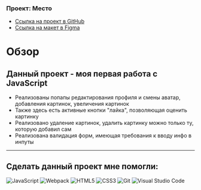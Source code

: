 ### Проект: Место
* [Ссылка на проект в GitHub](https://andreymazer.github.io/mesto/dist/index.html)
* [Ссылка на макет в Figma](https://www.figma.com/file/2cn9N9jSkmxD84oJik7xL7/JavaScript.-Sprint-4?node-id=0%3A1&t=4nOtIAqmrdsfGCBS-0)

# Обзор

**Данный проект - моя первая работа с JavaScript**
---
- Реализованы попапы редактирования профиля и смены аватар, добавления картинок, увеличения картинок
- Также здесь есть активные кнопки "лайка", позволяющая оценить картинку
- Реализовано удаление картинок, удалить картинку можно только ту, которую добавил сам
- Реализована валидация форм, имеющая требования к вводу инфо в инпуты
---

## Сделать данный проект мне помогли:
![JavaScript](https://img.shields.io/badge/-JavaScript-090909?style=for-the-badge&logo=JavaScript)
![Webpack](https://img.shields.io/badge/-Webpack-090909?style=for-the-badge&logo=Webpack)
![HTML5](https://img.shields.io/badge/-HTML5-090909?style=for-the-badge&logo=HTML5)
![CSS3](https://img.shields.io/badge/-CSS3-090909?style=for-the-badge&logo=CSS3)
![Git](https://img.shields.io/badge/git-%23F05033.svg?style=for-the-badge&logo=git&logoColor=white)
![Visual Studio Code](https://img.shields.io/badge/Visual%20Studio%20Code-0078d7.svg?style=for-the-badge&logo=visual-studio-code&logoColor=white)



